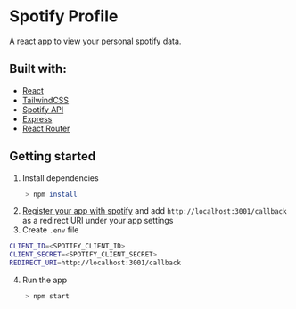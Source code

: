 # Spotify Profile

A react app to view your personal spotify data.

## Built with:

-   [React](https://reactjs.org/)
-   [TailwindCSS](https://tailwindcss.com/)
-   [Spotify API](https://developer.spotify.com/documentation/web-api/)
-   [Express](https://expressjs.com/)
-   [React Router](https://reactrouter.com/)

## Getting started

1. Install dependencies

```bash
    > npm install
```

2. [Register your app with spotify](https://developer.spotify.com/dashboard/) and add `http://localhost:3001/callback` as a redirect URI under your app settings
3. Create `.env` file

```bash
CLIENT_ID=<SPOTIFY_CLIENT_ID>
CLIENT_SECRET=<SPOTIFY_CLIENT_SECRET>
REDIRECT_URI=http://localhost:3001/callback
```

4. Run the app

```bash
    > npm start
```
